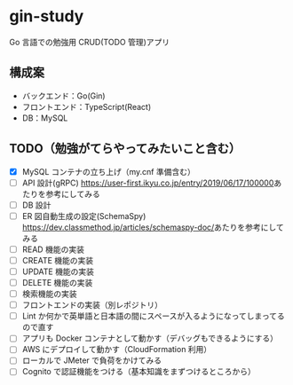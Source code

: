 # gin-study

Go 言語での勉強用 CRUD(TODO 管理)アプリ

## 構成案

- バックエンド：Go(Gin)
- フロントエンド：TypeScript(React)
- DB：MySQL

## TODO（勉強がてらやってみたいこと含む）

- [x] MySQL コンテナの立ち上げ（my.cnf 準備含む）
- [ ] API 設計(gRPC) <https://user-first.ikyu.co.jp/entry/2019/06/17/100000>あたりを参考にしてみる
- [ ] DB 設計
- [ ] ER 図自動生成の設定(SchemaSpy) <https://dev.classmethod.jp/articles/schemaspy-doc/>あたりを参考にしてみる
- [ ] READ 機能の実装
- [ ] CREATE 機能の実装
- [ ] UPDATE 機能の実装
- [ ] DELETE 機能の実装
- [ ] 検索機能の実装
- [ ] フロントエンドの実装（別レポジトリ）
- [ ] Lint か何かで英単語と日本語の間にスペースが入るようになってしまってるので直す
- [ ] アプリも Docker コンテナとして動かす（デバッグもできるようにする）
- [ ] AWS にデプロイして動かす（CloudFormation 利用）
- [ ] ローカルで JMeter で負荷をかけてみる
- [ ] Cognito で認証機能をつける（基本知識をまずつけるところから）
